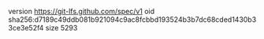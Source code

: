 version https://git-lfs.github.com/spec/v1
oid sha256:d7189c49ddb081b921094c9ac8fcbbd193524b3b7dc68cded1430b33ce3e52f4
size 5293
